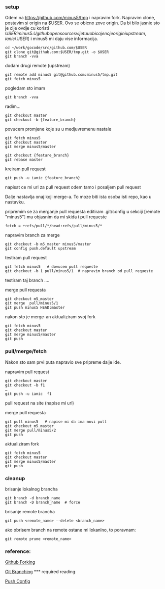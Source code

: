 ### setup

Odem na https://github.com/minus5/tmp i napravim fork.
Napravim clone, postavim si origin na $USER.
Ovo se obicno zove origin. Da bi bilo jasnie sto je cije ovdje cu koristi $USER i minus5.
U github open source svijetu uobicajeno je origin i upstream, ianic ($USER) i minus5 mi daju vise informacija.
```
cd ~/work/gocode/src/github.com/$USER
git clone git@github.com:$USER/tmp.git -o $USER
git branch -vva
```
dodam drugi remote (upstream)
```
git remote add minus5 git@github.com:minus5/tmp.git
git fetch minus5
```

pogledam sto imam
```
git branch -vva
```

radim...
```
git checkout master
git checkout -b {feature_branch}
```

povucem promjene koje su u medjuvremenu nastale
```
git fetch minus5
git checkout master
git merge minus5/master

git checkout {feature_branch}
git rebase master
```

kreiram pull request
```
git push -u ianic {feature_branch}
```
napisat ce mi url za pull request
odem tamo i posaljem pull request


Dalje nastavlja onaj koji merge-a.
To moze biti ista osoba isti repo, kao u nastavku.

pripremim se za merganje pull requesta
editiram .git/config
u sekciji [remote "minus5"] mu objasnim da mi skida i pull requeste
```
fetch = +refs/pull/*/head:refs/pull/minus5/*
```
napravim branch za merge
```
git checkout -b m5_master minus5/master
git config push.default upstream
```

testiram pull request
```
git fetch minus5   # dovucem pull requeste
git checkout -b 1 pull/minus5/1  # napravim branch od pull requeste
```
testiram taj branch ….

merge pull requesta
```
git checkout m5_master
git merge  pull/minus5/1
git push minus5 HEAD:master
```

nakon sto je merge-an aktualiziram svoj fork
```
git fetch minus5
git checkout master
git merge minus5/master
git push
```


### pull/merge/fetch

Nakon sto sam prvi puta napravio sve pripreme dalje ide.

napravim pull request
```
git checkout master
git checkout -b f1 
…
git push -u ianic  f1
```
pull request na site (napise mi url)


merge pull requesta
```
git pull minus5   # napise mi da ima novi pull
git checkout m5_master
git merge pull/minus5/2
git push 
```

aktualiziram fork
```
git fetch minus5
git checkout master
git merge minus5/master
git push
```

### cleanup

brisanje lokalnog brancha 
```
git branch -d branch_name
git branch -D branch_name  # force
```
brisanje remote brancha
```
git push <remote_name> --delete <branch_name>
```
ako obrisem branch na remote ostane mi lokanlno, to poravnam:
```
git remote prune <remote_name>
```

### reference:
[Github Forking](https://gist.github.com/Chaser324/ce0505fbed06b947d962)

[Git Branching](https://git-scm.com/book/en/v2/Git-Branching-Remote-Branches) *** required reading

[Push Config](https://stackoverflow.com/questions/24864700/fatal-the-upstream-branch-of-your-current-branch-does-not-match-the-name-of-you)
